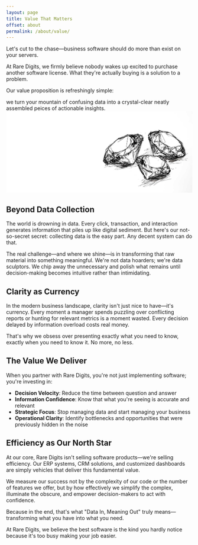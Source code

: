 ```yaml
---
layout: page
title: Value That Matters
offset: about
permalink: /about/value/
---
```


Let's cut to the chase—business software should do more than exist on your servers. 

At Rare Digits, we firmly believe nobody wakes up excited to purchase another software license. What they're actually buying is a solution to a problem.

Our value proposition is refreshingly simple: 
<div class="highlight">we turn your mountain of confusing data into a crystal-clear neatly assembled peices of actionable insights.</div>

<div class="full-width">
  <img src="/assets/img/illustrations/value.jpg" />
</div>

## Beyond Data Collection

The world is drowning in data. Every click, transaction, and interaction generates information that piles up like digital sediment. But here's our not-so-secret secret: collecting data is the easy part. Any decent system can do that.

The real challenge—and where we shine—is in transforming that raw material into something meaningful. We're not data hoarders; we're data sculptors. We chip away the unnecessary and polish what remains until decision-making becomes intuitive rather than intimidating.

## Clarity as Currency

In the modern business landscape, clarity isn't just nice to have—it's currency. Every moment a manager spends puzzling over conflicting reports or hunting for relevant metrics is a moment wasted. Every decision delayed by information overload costs real money.

That's why we obsess over presenting exactly what you need to know, exactly when you need to know it. No more, no less.

## The Value We Deliver

When you partner with Rare Digits, you're not just implementing software; you're investing in:

- **Decision Velocity**: Reduce the time between question and answer
- **Information Confidence**: Know that what you're seeing is accurate and relevant
- **Strategic Focus**: Stop managing data and start managing your business
- **Operational Clarity**: Identify bottlenecks and opportunities that were previously hidden in the noise

## Efficiency as Our North Star

At our core, Rare Digits isn't selling software products—we're selling efficiency. Our ERP systems, CRM solutions, and customized dashboards are simply vehicles that deliver this fundamental value.

We measure our success not by the complexity of our code or the number of features we offer, but by how effectively we simplify the complex, illuminate the obscure, and empower decision-makers to act with confidence.

Because in the end, that's what "Data In, Meaning Out" truly means—transforming what you have into what you need.

At Rare Digits, we believe the best software is the kind you hardly notice because it's too busy making your job easier.